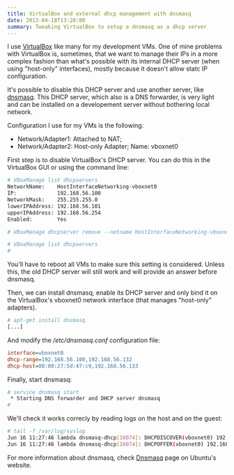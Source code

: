 ```yaml
---
title: VirtualBox and external dhcp management with dnsmasq
date: 2013-04-18T13:28:00
summary: Tweaking VirtualBox to setup a dnsmasq as a dhcp server 
---
```


I use [VirtualBox](https://www.virtualbox.org/) like many for my development VMs. One of mine problems with VirtualBox is, sometimes, that we want to manage their IPs in a more complex fashion than what's possible with its internal DHCP server (when using "host-only" interfaces), mostly because it doesn't allow statc IP configuration.

It's possible to disable this DHCP server and use another server, like [dnsmasq](http://www.thekelleys.org.uk/dnsmasq/doc.html). This DHCP server, which also is a DNS forwarder, is very light and can be installed on a developement server without bothering local network.

Configuration I use for my VMs is the following:

* Network/Adapter1: Attached to NAT;
* Network/Adapter2: Host-only Adapter; Name: vboxnet0

First step is to disable VirtualBox's DHCP server. You can do this in the VirtualBox GUI or using the command line:

```sh
# VBoxManage list dhcpservers
NetworkName:    HostInterfaceNetworking-vboxnet0
IP:             192.168.56.100
NetworkMask:    255.255.255.0
lowerIPAddress: 192.168.56.101
upperIPAddress: 192.168.56.254
Enabled:        Yes

# VBoxManage dhcpserver remove --netname HostInterfaceNetworking-vboxnet0

# VBoxManage list dhcpservers
#
```

You'll have to reboot all VMs to make sure this setting is considered. Unless this, the old DHCP server will still work and will provide an answer before dnsmasq.

Then, we can install dnsmasq, enable its DHCP server and only bind it on the VirtualBox's vboxnet0 network interface (that manages "host-only" adapters).

```sh
# apt-get install dnsmasq
[...]
```

And modify the */etc/dnsmasq.conf* configuration file:

```ini
interface=vboxnet0
dhcp-range=192.168.56.100,192.168.56.132
dhcp-host=08:00:27:5d:47:c9,192.168.56.133
```

Finally, start dnsmasq:

```sh
# service dnsmasq start
 * Starting DNS forwarder and DHCP server dnsmasq                        [ OK ] 
#
```

We'll check it works correcly by reading logs on the host and on the guest:
```sh
# tail -f /var/log/syslog
Jun 16 11:27:46 lambda dnsmasq-dhcp[16074]: DHCPDISCOVER(vboxnet0) 192.168.56.101 08:00:27:5d:47:c9 
Jun 16 11:27:46 lambda dnsmasq-dhcp[16074]: DHCPOFFER(vboxnet0) 192.168.56.133 08:00:27:5d:47:c9 
```

For more information about dnsmasq, check [Dnsmasq](https://help.ubuntu.com/community/Dnsmasq) page on Ubuntu's website.
